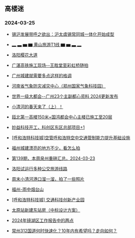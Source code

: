 ## 高楼迷 
### 2024-03-25

+ [锡沪发展带呼之欲出：沪太虞锡常同城一体化开始成型](https://gaoloumi.cc/forum.php?mod=viewthread&tid=3324384)

+ [▂ ▃ ▅ ▆ 黄山旅游T1线 ▆ ▅ ▃ ▂](https://gaoloumi.cc/forum.php?mod=viewthread&tid=3324375)

+ [洛阳樱花大道](https://gaoloumi.cc/forum.php?mod=viewthread&tid=3324372)

+ [广湛高铁施工现场--王胜堂至彩虹桥随拍](https://gaoloumi.cc/forum.php?mod=viewthread&tid=3324396)

+ [广州城建就需要多点这样的格调](https://gaoloumi.cc/forum.php?mod=viewthread&tid=3324388)

+ [河南省气象防灾减灾中心（郑州国家气象科技园）](https://gaoloumi.cc/forum.php?mod=viewthread&tid=3324381)

+ [世界一级大都会--广州23个主副都心资料 2024更新发布](https://gaoloumi.cc/forum.php?mod=viewthread&tid=3324380)

+ [小清河的春天来了（上）！](https://gaoloumi.cc/forum.php?mod=viewthread&tid=3324397)

+ [瓯北第一高楼150米+国鸿都会中心主楼已施工至20层](https://gaoloumi.cc/forum.php?mod=viewthread&tid=3324393)

+ [妙益科技开工，科创区东区总部项目+1](https://gaoloumi.cc/forum.php?mod=viewthread&tid=3324385)

+ [[呼和浩特科技城]空管呼和浩特空中交通管制能力提升基础设施](https://gaoloumi.cc/forum.php?mod=viewthread&tid=3324379)

+ [福州城建漂亮的地方不少，看怎么拍](https://gaoloumi.cc/forum.php?mod=viewthread&tid=3324373)

+ [第139期，本周泉州重磅汇总，2024-03-23](https://gaoloumi.cc/forum.php?mod=viewthread&tid=3324394)

+ [洛阳试运行多种公交旅游线路](https://gaoloumi.cc/forum.php?mod=viewthread&tid=3324392)

+ [周末小清河港口溜一溜，拍了一些照片](https://gaoloumi.cc/forum.php?mod=viewthread&tid=3324387)

+ [福州-雨中烟台山](https://gaoloumi.cc/forum.php?mod=viewthread&tid=3324383)

+ [[呼和浩特科技城] 交通科技创新产业园](https://gaoloumi.cc/forum.php?mod=viewthread&tid=3324378)

+ [太原站新建东站房（中标设计方案）](https://gaoloumi.cc/forum.php?mod=viewthread&tid=3324377)

+ [2024年镜湖区工作报告中的两点](https://gaoloumi.cc/forum.php?mod=viewthread&tid=3324376)

+ [常州312国道何时快速化？10年内有希望吗？走向如何？](https://gaoloumi.cc/forum.php?mod=viewthread&tid=3324374)

